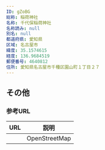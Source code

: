 ```yaml
---
ID: gZoBG
総称: 稲荷神社
名称: 千代保稲荷神社
名称読み: null
別名: null
都道府県: 愛知県
区域: 名古屋市
緯度: 35.1574615
経度: 136.9684519
郵便番号: 4640812
住所: 愛知県名古屋市千種区園山町１丁目２７
---
```


## その他

### 参考URL

| URL | 説明          |
| --- | ------------- |
|     | OpenStreetMap |
